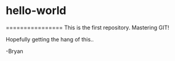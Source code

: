 # hello-world
================
This is the first repository. Mastering GIT!

Hopefully getting the hang of this..

-Bryan
